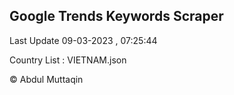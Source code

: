 

## Google Trends Keywords Scraper 
 
Last Update 09-03-2023 , 07:25:44

Country List :
VIETNAM.json



© Abdul Muttaqin 
